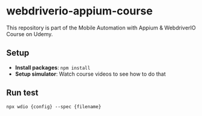 # webdriverio-appium-course
This repository is part of the Mobile Automation with Appium &amp; WebdriverIO Course on Udemy.

## Setup
- **Install packages**: `npm install`
- **Setup simulator**: Watch course videos to see how to do that

## Run test
`npx wdio {config} --spec {filename}`
